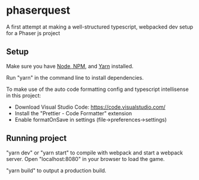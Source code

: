 # phaserquest
A first attempt at making a well-structured typescript, webpacked dev setup for a Phaser js project

## Setup
Make sure you have [Node, NPM](https://nodejs.org/en/download/), and [Yarn](https://classic.yarnpkg.com/en/docs/install#windows-stable) installed.

Run "yarn" in the command line to install dependencies.

To make use of the auto code formatting config and typescript intellisense in this project:
- Download Visual Studio Code: https://code.visualstudio.com/
- Install the "Prettier - Code Formatter" extension
- Enable formatOnSave in settings (file->preferences->settings)

## Running project
"yarn dev" or "yarn start" to compile with webpack and start a webpack server. Open "localhost:8080" in your browser to load the game.

"yarn build" to output a production build.
